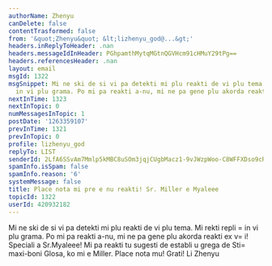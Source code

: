 ```yaml
---
authorName: Zhenyu
canDelete: false
contentTrasformed: false
from: '&quot;Zhenyu&quot; &lt;lizhenyu_god@...&gt;'
headers.inReplyToHeader: .nan
headers.messageIdInHeader: PGhpamthMytqMGtnQGVHcm91cHMuY29tPg==
headers.referencesHeader: .nan
layout: email
msgId: 1322
msgSnippet: Mi ne ski de si vi pa detekti mi plu reakti de vi plu tema. Mi rekti repli
  in vi plu grama. Po mi pa reakti a-nu, mi ne pa gene plu akorda reakti ex vi!
nextInTime: 1323
nextInTopic: 0
numMessagesInTopic: 1
postDate: '1263359107'
prevInTime: 1321
prevInTopic: 0
profile: lizhenyu_god
replyTo: LIST
senderId: 2LfA6SSvAm7Mmlp5kMBC8uSOm3jqjCUgbMacz1-9vJWzpWoo-C8WFFXDso9cRlIwJQOk1C5ogqrD8-Fyq9CyNAjS9fO9pPdD_8o
spamInfo.isSpam: false
spamInfo.reason: '6'
systemMessage: false
title: Place nota mi pre e nu reakti! Sr. Miller e Myaleee
topicId: 1322
userId: 420932182
---
```


Mi ne ski de si vi pa detekti mi plu reakti de vi plu tema. Mi rekti repli =
in vi plu grama. Po mi pa reakti a-nu, mi ne pa gene plu akorda reakti ex v=
i! Speciali a Sr.Myaleee! Mi pa reakti tu sugesti de establi u grega de Sti=
 maxi-boni Glosa, ko mi e Miller. Place nota mu!
Grati!
Li Zhenyu


